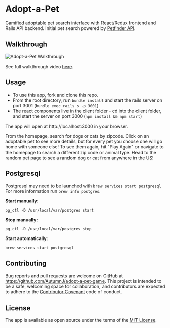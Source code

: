 # Adopt-a-Pet

Gamified adoptable pet search interface with React/Redux frontend and Rails API backend. Initial pet search powered by [Petfinder API](https://www.petfinder.com/developers/api-docs). 

## Walkthrough

![Adopt-a-Pet Walkthrough](./public/walkthrough.gif)

See full walkthrough video [here](https://youtu.be/rumehkzhJaY).

## Usage

* To use this app, fork and clone this repo.
* From the root directory, run `bundle install` and start the rails server on port 3001 (`bundle exec rails s -p 3001`)
* The react components live in the client folder - cd into the client folder, and start the server on port 3000 (`npm install && npm start`)

The app will open at http://localhost:3000 in your browser. 

From the homepage, search for dogs or cats by zipcode. Click on an adoptable pet to see more details, but for every pet you choose one will go home with someone else! To see them again, hit "Play Again" or navigate to the homepage to search a different zip code or animal type. Head to the random pet page to see a random dog or cat from anywhere in the US!

## Postgresql

Postgresql may need to be launched with `brew services start postgresql` For more information run `brew info postgres`.

**Start manually:**

`pg_ctl -D /usr/local/var/postgres start`

**Stop manually:**

`pg_ctl -D /usr/local/var/postgres stop`

**Start automatically:**

`brew services start postgresql`

## Contributing

Bug reports and pull requests are welcome on GitHub at https://github.com/AutumnJ/adopt-a-pet-game. This project is intended to be a safe, welcoming space for collaboration, and contributors are expected to adhere to the [Contributor Covenant](http://contributor-covenant.org) code of conduct.

## License

The app is available as open source under the terms of the [MIT License](https://github.com/AutumnJ/adopt-a-pet-game/blob/master/LICENSE.md).
